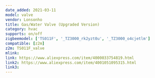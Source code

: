 ```yaml
---
date_added: 2021-03-11
model: valve
vendor: Lonsonho
title: Gas/Water Valve (Upgraded Version)
category: hvac
supports: on/off
zigbeemodel: ['TS011F', '_TZ3000_rk2yzt0u', '_TZ3000_o4cjetlm']
compatible: [z2m]
z2m: TS011F_valve
mlink: 
link: https://www.aliexpress.com/item/4000033754819.html
link2: https://www.aliexpress.com/item/4001051095315.html
link3: 
---
```

